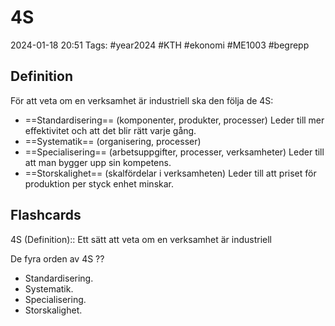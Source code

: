 # 4S

2024-01-18 20:51
Tags: #year2024 #KTH #ekonomi #ME1003 #begrepp

## Definition

För att veta om en verksamhet är industriell ska den följa de 4S:

- ==Standardisering== (komponenter, produkter, processer)
Leder till mer effektivitet och att det blir rätt varje gång.
- ==Systematik== (organisering, processer)
- ==Specialisering== (arbetsuppgifter, processer, verksamheter)
Leder till att man bygger upp sin kompetens.
- ==Storskalighet== (skalfördelar i verksamheten)
Leder till att priset för produktion per styck enhet minskar.

## Flashcards

4S (Definition):: Ett sätt att veta om en verksamhet är industriell
<!--SR:!2024-01-23,1,230!2024-01-25,3,250-->

De fyra orden av 4S
??
- Standardisering.
- Systematik.
- Specialisering.
- Storskalighet.
<!--SR:!2024-01-23,1,230-->
